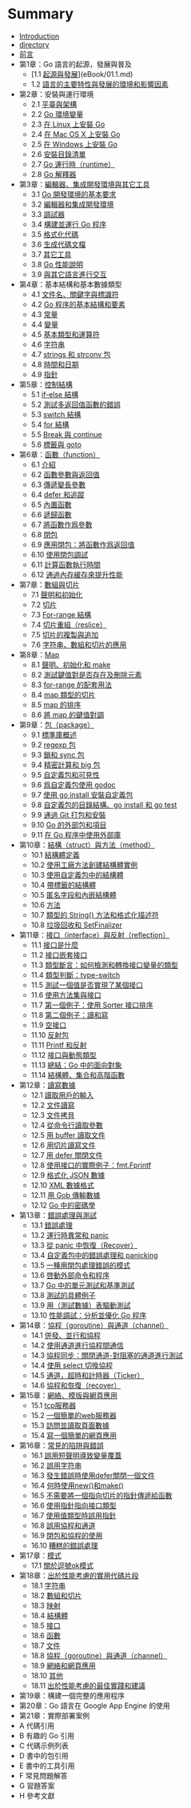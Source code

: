 # Summary

* [Introduction](README.md)
* [directory](eBook/directory.md)
* [前言](preface.md)
* 第1章：Go 語言的起源，發展與普及
   * [1.1 [起源與發展](01.1.md)](eBook/01.1.md)
   * 1.2 [語言的主要特性與發展的環境和影響因素](01.2.md)
* 第2章：安裝與運行環境
   * 2.1 [平臺與架構](02.1.md)
   * 2.2 [Go 環境變量](02.2.md)
   * 2.3 [在 Linux 上安裝 Go](02.3.md)
   * 2.4 [在 Mac OS X 上安裝 Go](02.4.md)
   * 2.5 [在 Windows 上安裝 Go](02.5.md)
   * 2.6 [安裝目錄清單](02.6.md)
   * 2.7 [Go 運行時（runtime）](02.7.md)
   * 2.8 [Go 解釋器](02.8.md)
* 第3章：[編輯器、集成開發環境與其它工具](03.0.md)
   * 3.1 [Go 開發環境的基本要求](03.1.md)
   * 3.2 [編輯器和集成開發環境](03.2.md)
   * 3.3 [調試器](03.3.md)
   * 3.4 [構建並運行 Go 程序](03.4.md)
   * 3.5 [格式化代碼](03.5.md)
   * 3.6 [生成代碼文檔](03.6.md)
   * 3.7 [其它工具](03.7.md)
   * 3.8 [Go 性能說明](03.8.md)
   * 3.9 [與其它語言進行交互](03.9.md)
* 第4章：基本結構和基本數據類型
   * 4.1 [文件名、關鍵字與標識符](04.1.md)
   * 4.2 [Go 程序的基本結構和要素](04.2.md)
   * 4.3 [常量](04.3.md)
   * 4.4 [變量](04.4.md)
   * 4.5 [基本類型和運算符](04.5.md)
   * 4.6 [字符串](04.6.md)
   * 4.7 [strings 和 strconv 包](04.7.md)
   * 4.8 [時間和日期](04.8.md)
   * 4.9 [指針](04.9.md)
* 第5章：[控制結構](05.0.md)
   * 5.1 [if-else 結構](05.1.md)
   * 5.2 [測試多返回值函數的錯誤](05.2.md)
   * 5.3 [switch 結構](05.3.md)
   * 5.4 [for 結構](05.4.md)
   * 5.5 [Break 與 continue](05.5.md)
   * 5.6 [標籤與 goto](05.6.md)
* 第6章：[函數（function）](06.0.md)
   * 6.1 [介紹](06.1.md)
   * 6.2 [函數參數與返回值](06.2.md)
   * 6.3 [傳遞變長參數](06.3.md)
   * 6.4 [defer 和追蹤](06.4.md)
   * 6.5 [內置函數](06.5.md)
   * 6.6 [遞歸函數](06.6.md)
   * 6.7 [將函數作爲參數](06.7.md)
   * 6.8 [閉包](06.8.md)
   * 6.9 [應用閉包：將函數作爲返回值](06.9.md)
   * 6.10 [使用閉包調試](06.10.md)
   * 6.11 [計算函數執行時間](06.11.md)
   * 6.12 [通過內存緩存來提升性能](06.12.md)
* 第7章：[數組與切片](07.0.md)
   * 7.1 [聲明和初始化](07.1.md)
   * 7.2 [切片](07.2.md)
   * 7.3 [For-range 結構](07.3.md)
   * 7.4 [切片重組（reslice）](07.4.md)
   * 7.5 [切片的複製與追加](07.5.md)
   * 7.6 [字符串、數組和切片的應用](07.6.md)
* 第8章：[Map](08.0.md)
   * 8.1 [聲明、初始化和 make](08.1.md)
   * 8.2 [測試鍵值對是否存在及刪除元素](08.2.md)
   * 8.3 [for-range 的配套用法](08.3.md)
   * 8.4 [map 類型的切片](08.4.md)
   * 8.5 [map 的排序](08.5.md)
   * 8.6 [將 map 的鍵值對調](08.6.md)
* 第9章：[包（package）](09.0.md)
   * 9.1 [標準庫概述](09.1.md)
   * 9.2 [regexp 包](09.2.md)
   * 9.3 [鎖和 sync 包](09.3.md)
   * 9.4 [精密計算和 big 包](09.4.md)
   * 9.5 [自定義包和可見性](09.5.md)
   * 9.6 [爲自定義包使用 godoc](09.6.md)
   * 9.7 [使用 go install 安裝自定義包](09.7.md)
   * 9.8 [自定義包的目錄結構、go install 和 go test](09.8.md)
   * 9.9 [通過 Git 打包和安裝](09.9.md)
   * 9.10 [Go 的外部包和項目](09.10.md)
   * 9.11 [在 Go 程序中使用外部庫](09.11.md)
* 第10章：[結構（struct）與方法（method）](10.0.md)
   * 10.1 [結構體定義](10.1.md)
   * 10.2 [使用工廠方法創建結構體實例](10.2.md)
   * 10.3 [使用自定義包中的結構體](10.3.md)
   * 10.4 [帶標籤的結構體](10.4.md)
   * 10.5 [匿名字段和內嵌結構體](10.5.md)
   * 10.6 [方法](10.6.md)
   * 10.7 [類型的 String() 方法和格式化描述符](10.7.md)
   * 10.8 [垃圾回收和 SetFinalizer](10.8.md)
* 第11章：[接口（interface）與反射（reflection）](11.0.md)
   * 11.1 [接口是什麼](11.1.md)
   * 11.2 [接口嵌套接口](11.2.md)
   * 11.3 [類型斷言：如何檢測和轉換接口變量的類型](11.3.md)
   * 11.4 [類型判斷：type-switch](11.4.md)
   * 11.5 [測試一個值是否實現了某個接口](11.5.md)
   * 11.6 [使用方法集與接口](11.6.md)
   * 11.7 [第一個例子：使用 Sorter 接口排序](11.7.md)
   * 11.8 [第二個例子：讀和寫](11.8.md)
   * 11.9 [空接口](11.9.md)
   * 11.10 [反射包](11.10.md)
   * 11.11 [Printf 和反射](11.11.md)
   * 11.12 [接口與動態類型](11.12.md)
   * 11.13 [總結：Go 中的面向對象](11.13.md)
   * 11.14 [結構體、集合和高階函數](11.14.md)
* 第12章：[讀寫數據](12.0.md)
   * 12.1 [讀取用戶的輸入](12.1.md)
   * 12.2 [文件讀寫](12.2.md)
   * 12.3 [文件拷貝](12.3.md)
   * 12.4 [從命令行讀取參數](12.4.md)
   * 12.5 [用 buffer 讀取文件](12.5.md)
   * 12.6 [用切片讀寫文件](12.6.md)
   * 12.7 [用 defer 關閉文件](12.7.md)
   * 12.8 [使用接口的實際例子：fmt.Fprintf](12.8.md)
   * 12.9 [格式化 JSON 數據](12.9.md)
   * 12.10 [XML 數據格式](12.10.md)
   * 12.11 [用 Gob 傳輸數據](12.11.md)
   * 12.12 [Go 中的密碼學](12.12.md)
* 第13章：[錯誤處理與測試](13.0.md)
   * 13.1 [錯誤處理](13.1.md)
   * 13.2 [運行時異常和 panic](13.2.md)
   * 13.3 [從 panic 中恢復（Recover）](13.3.md)
   * 13.4 [自定義包中的錯誤處理和 panicking](13.4.md)
   * 13.5 [一種用閉包處理錯誤的模式](13.5.md)
   * 13.6 [啓動外部命令和程序](13.6.md)
   * 13.7 [Go 中的單元測試和基準測試](13.7.md)
   * 13.8 [測試的具體例子](13.8.md)
   * 13.9 [用（測試數據）表驅動測試](13.9.md)
   * 13.10 [性能調試：分析並優化 Go 程序](13.10.md)
* 第14章：[協程（goroutine）與通道（channel）](14.0.md)
   * 14.1 [併發、並行和協程](14.1.md)
   * 14.2 [使用通道進行協程間通信](14.2.md)
   * 14.3 [協程同步：關閉通道-對阻塞的通道進行測試](14.3.md)
   * 14.4 [使用 select 切換協程](14.4.md)
   * 14.5 [通道，超時和計時器（Ticker）](14.5.md)
   * 14.6 [協程和恢復（recover）](14.6.md)
* 第15章：[網絡、模版與網頁應用](15.0.md)
   * 15.1 [tcp服務器](15.1.md)
   * 15.2 [一個簡單的web服務器](15.2.md)
   * 15.3 [訪問並讀取頁面數據](15.3.md)
   * 15.4 [寫一個簡單的網頁應用](15.4.md)
* 第16章：[常見的陷阱與錯誤](16.0.md)
   * 16.1 [誤用短聲明導致變量覆蓋](16.1.md)
   * 16.2 [誤用字符串](16.2.md)
   * 16.3 [發生錯誤時使用defer關閉一個文件](16.3.md)
   * 16.4 [何時使用new()和make()](16.4.md)
   * 16.5 [不需要將一個指向切片的指針傳遞給函數](16.5.md)
   * 16.6 [使用指針指向接口類型](16.6.md)
   * 16.7 [使用值類型時誤用指針](16.7.md)
   * 16.8 [誤用協程和通道](16.8.md)
   * 16.9 [閉包和協程的使用](16.9.md)
   * 16.10 [糟糕的錯誤處理](16.10.md)
* 第17章：[模式](17.0.md)
   * 17.1 [關於逗號ok模式](17.1.md)
* 第18章：[出於性能考慮的實用代碼片段](18.0.md)
   * 18.1 [字符串](18.1.md)
   * 18.2 [數組和切片](18.2.md)
   * 18.3 [映射](18.3.md)
   * 18.4 [結構體](18.4.md)
   * 18.5 [接口](18.5.md)
   * 18.6 [函數](18.6.md)
   * 18.7 [文件](18.7.md)
   * 18.8 [協程（goroutine）與通道（channel）](18.8.md)
   * 18.9 [網絡和網頁應用](18.9.md)
   * 18.10 [其他](18.10.md)
   * 18.11 [出於性能考慮的最佳實踐和建議](18.11.md)
* 第19章：構建一個完整的應用程序
* 第20章：Go 語言在 Google App Engine 的使用
* 第21章：實際部署案例
* A 代碼引用
* B 有趣的 Go 引用
* C 代碼示例列表
* D 書中的包引用
* E 書中的工具引用
* F 常見問題解答
* G 習題答案
* H 參考文獻


